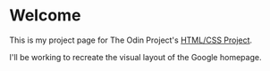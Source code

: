 # Welcome

This is my project page for The Odin Project's [HTML/CSS Project](https://www.theodinproject.com/courses/web-development-101/lessons/html-css).

I'll be working to recreate the visual layout of the Google homepage.
